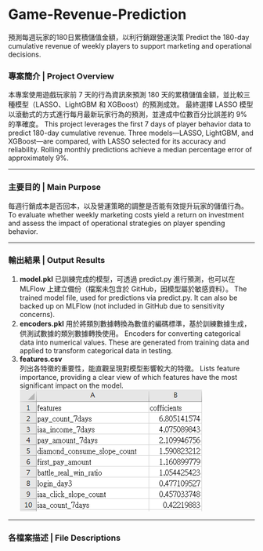 # Game-Revenue-Prediction
預測每週玩家的180日累積儲值金額，以利行銷跟營運決策
Predict the 180-day cumulative revenue of weekly players to support marketing and operational decisions.

### 專案簡介 | Project Overview
本專案使用遊戲玩家前 7 天的行為資訊來預測 180 天的累積儲值金額，並比較三種模型（LASSO、LightGBM 和 XGBoost）的預測成效。
最終選擇 LASSO 模型以滾動式的方式進行每月最新玩家行為的預測，並達成中位數百分比誤差約 9% 的準確度。
This project leverages the first 7 days of player behavior data to predict 180-day cumulative revenue. Three models—LASSO, LightGBM, and XGBoost—are compared, with LASSO selected for its accuracy and reliability. 
Rolling monthly predictions achieve a median percentage error of approximately 9%.

---

### 主要目的 | Main Purpose
每週行銷成本是否回本，以及營運策略的調整是否能有效提升玩家的儲值行為。
To evaluate whether weekly marketing costs yield a return on investment and assess the impact of operational strategies on player spending behavior.

---

### 輸出結果 | Output Results
1. **model.pkl**
   已訓練完成的模型，可透過 predict.py 進行預測，也可以在 MLFlow 上建立備份（檔案未包含於 GitHub，因模型屬於敏感資料）。
   The trained model file, used for predictions via predict.py. It can also be backed up on MLFlow (not included in GitHub due to sensitivity concerns).
2. **encoders.pkl**
   用於將類別數據轉換為數值的編碼標準，基於訓練數據生成，供測試數據的類別數據轉換使用。
   Encoders for converting categorical data into numerical values. These are generated from training data and applied to transform categorical data in testing.
3. **features.csv**  
   列出各特徵的重要性，能直觀呈現對模型影響較大的特徵。
   Lists feature importance, providing a clear view of which features have the most significant impact on the model.
   ![features](images/features.png)

---

### 各檔案描述 | File Descriptions
